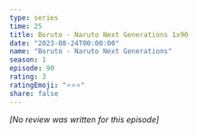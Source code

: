 ```yaml
---
type: series
time: 25
title: Boruto - Naruto Next Generations 1x90
date: "2023-08-24T00:00:00"
name: "Boruto - Naruto Next Generations"
season: 1
episode: 90
rating: 3
ratingEmoji: "⭐️⭐️⭐️"
share: false
---
```


_[No review was written for this episode]_